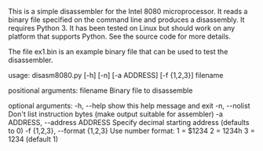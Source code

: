 This is a simple disassembler for the Intel 8080 microprocessor. It
reads a binary file specified on the command line and produces a
disassembly. It requires Python 3. It has been tested on Linux but
should work on any platform that supports Python. See the source code
for more details.

The file ex1.bin is an example binary file that can be used to test
the disassembler.

usage: disasm8080.py [-h] [-n] [-a ADDRESS] [-f {1,2,3}] filename

positional arguments:
  filename              Binary file to disassemble

optional arguments:
  -h, --help            show this help message and exit
  -n, --nolist          Don't list instruction bytes (make output suitable for
                        assembler)
  -a ADDRESS, --address ADDRESS
                        Specify decimal starting address (defaults to 0)
  -f {1,2,3}, --format {1,2,3}
                        Use number format: 1 = $1234 2 = 1234h 3 = 1234
                        (default 1)

